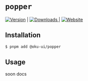 # `popper`

<span><a href="https://www.npmjs.com/package/@oku-ui/popper "><img src="https://img.shields.io/npm/v/@oku-ui/popper?style=flat&colorA=18181B&colorB=28CF8D" alt="Version"></a> </span> | <span> <a href="https://www.npmjs.com/package/@oku-ui/popper"> <img src="https://img.shields.io/npm/dm/@oku-ui/popper?style=flat&colorA=18181B&colorB=28CF8D" alt="Downloads"> </a> </span> | <span> <a href="https://oku-ui.com/primitives/components/popper"><img src="https://img.shields.io/badge/Open%20Documentation-18181B" alt="Website"></a> </span>

## Installation

```sh
$ pnpm add @oku-ui/popper
```

## Usage

soon docs